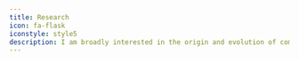 ```yaml
---
title: Research
icon: fa-flask
iconstyle: style5
description: I am broadly interested in the origin and evolution of complex traits.  Current projects focus on the origins of vision across all animals, macroevolutionary patterns shaping gene family evolution, and the evolution of vision & multisensory integration in fungi. 
---
```

